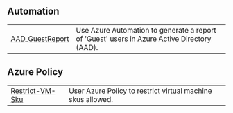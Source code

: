 

## Automation
|||
| --- | --- |
| [AAD_GuestReport] | Use Azure Automation to generate a report of 'Guest' users in Azure Active Directory (AAD).

## Azure Policy
|||
| --- | --- | 
| [Restrict-VM-Sku] | User Azure Policy to restrict virtual machine skus allowed. 


[AAD_GuestReport]:/Automation/aad-guest-report

[Restrict-VM-Sku]:/Policy/restrict-vm-sku
